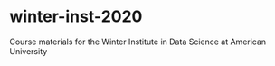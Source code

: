 # winter-inst-2020
Course materials for the Winter Institute in Data Science at American University
